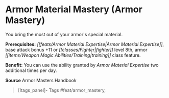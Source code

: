﻿---
cssclass: [feats]

---
# Armor Material Mastery (Armor Mastery)

You bring the most out of your armor's special material.

**Prerequisites:** _[[feats/Armor Material Expertise|Armor Material Expertise]]_, base attack bonus +11 or _[[classes/Fighter|fighter]]_ level 8th, armor _[[items/Weapon Magic Abilities/Training|training]]_ class feature.

**Benefit:** You can use the ability granted by _Armor Material Expertise_ two additional times per day.

**Source** Armor Masters Handbook
>[!tags_panel]- Tags
> #feat/armor_mastery, 